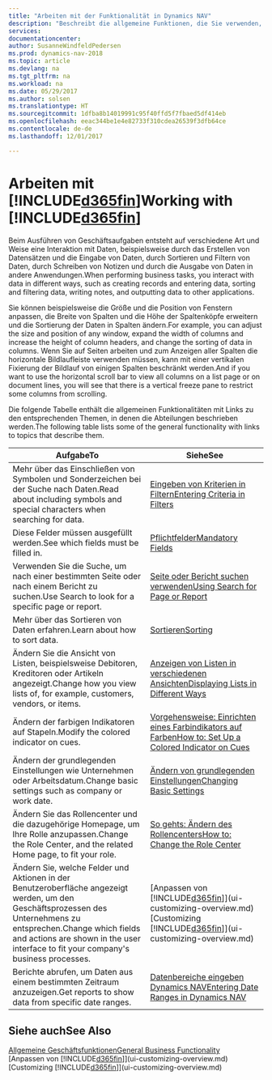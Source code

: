 ```yaml
---
title: "Arbeiten mit der Funktionalität in Dynamics NAV"
description: "Beschreibt die allgemeine Funktionen, die Sie verwenden, um die Daten in Dynamics NAV für Aktivitäten zu nutzen, wie Eingabe von Werten, Sortieren von Daten und Ändern von Ansichten auszuführen."
services: 
documentationcenter: 
author: SusanneWindfeldPedersen
ms.prod: dynamics-nav-2018
ms.topic: article
ms.devlang: na
ms.tgt_pltfrm: na
ms.workload: na
ms.date: 05/29/2017
ms.author: solsen
ms.translationtype: HT
ms.sourcegitcommit: 1dfba8b14019991c95f40ffd5f7fbaed5df414eb
ms.openlocfilehash: eeac344be1e4e82733f310cdea26539f3dfb64ce
ms.contentlocale: de-de
ms.lasthandoff: 12/01/2017

---
```

# <a name="working-with-included365finincludesd365finlongmdmd"></a><span data-ttu-id="f6a6a-103">Arbeiten mit [!INCLUDE[d365fin](includes/d365fin_long_md.md)]</span><span class="sxs-lookup"><span data-stu-id="f6a6a-103">Working with [!INCLUDE[d365fin](includes/d365fin_long_md.md)]</span></span>
<span data-ttu-id="f6a6a-104">Beim Ausführen von Geschäftsaufgaben entsteht auf verschiedene Art und Weise eine Interaktion mit Daten, beispielsweise durch das Erstellen von Datensätzen und die Eingabe von Daten, durch Sortieren und Filtern von Daten, durch Schreiben von Notizen und durch die Ausgabe von Daten in andere Anwendungen.</span><span class="sxs-lookup"><span data-stu-id="f6a6a-104">When performing business tasks, you interact with data in different ways, such as creating records and entering data, sorting and filtering data, writing notes, and outputting data to other applications.</span></span>

<span data-ttu-id="f6a6a-105">Sie können beispielsweise die Größe und die Position von Fenstern anpassen, die Breite von Spalten und die Höhe der Spaltenköpfe erweitern und die Sortierung der Daten in Spalten ändern.</span><span class="sxs-lookup"><span data-stu-id="f6a6a-105">For example, you can adjust the size and position of any window, expand the width of columns and increase the height of column headers, and change the sorting of data in columns.</span></span> <span data-ttu-id="f6a6a-106">Wenn Sie auf Seiten arbeiten und zum Anzeigen aller Spalten die horizontale Bildlaufleiste verwenden müssen, kann mit einer vertikalen Fixierung der Bildlauf von einigen Spalten beschränkt werden.</span><span class="sxs-lookup"><span data-stu-id="f6a6a-106">And if you want to use the horizontal scroll bar to view all columns on a list page or on document lines, you will see that there is a vertical freeze pane to restrict some columns from scrolling.</span></span>

<span data-ttu-id="f6a6a-107">Die folgende Tabelle enthält die allgemeinen Funktionalitäten mit Links zu den entsprechenden Themen, in denen die Abteilungen beschrieben werden.</span><span class="sxs-lookup"><span data-stu-id="f6a6a-107">The following table lists some of the general functionality with links to topics that describe them.</span></span>

| <span data-ttu-id="f6a6a-108">Aufgabe</span><span class="sxs-lookup"><span data-stu-id="f6a6a-108">To</span></span> | <span data-ttu-id="f6a6a-109">Siehe</span><span class="sxs-lookup"><span data-stu-id="f6a6a-109">See</span></span> |
| --- | --- |
| <span data-ttu-id="f6a6a-110">Mehr über das Einschließen von Symbolen und Sonderzeichen bei der Suche nach Daten.</span><span class="sxs-lookup"><span data-stu-id="f6a6a-110">Read about including symbols and special characters when searching for data.</span></span> |[<span data-ttu-id="f6a6a-111">Eingeben von Kriterien in Filtern</span><span class="sxs-lookup"><span data-stu-id="f6a6a-111">Entering Criteria in Filters</span></span>](ui-enter-criteria-filters.md) |
| <span data-ttu-id="f6a6a-112">Diese Felder müssen ausgefüllt werden.</span><span class="sxs-lookup"><span data-stu-id="f6a6a-112">See which fields must be filled in.</span></span> |[<span data-ttu-id="f6a6a-113">Pflichtfelder</span><span class="sxs-lookup"><span data-stu-id="f6a6a-113">Mandatory Fields</span></span>](ui-mandatory-fields.md) |
| <span data-ttu-id="f6a6a-114">Verwenden Sie die Suche, um nach einer bestimmten Seite oder nach einem Bericht zu suchen.</span><span class="sxs-lookup"><span data-stu-id="f6a6a-114">Use Search to look for a specific page or report.</span></span> |[<span data-ttu-id="f6a6a-115">Seite oder Bericht suchen verwenden</span><span class="sxs-lookup"><span data-stu-id="f6a6a-115">Using Search for Page or Report</span></span>](ui-search.md) |
| <span data-ttu-id="f6a6a-116">Mehr über das Sortieren von Daten erfahren.</span><span class="sxs-lookup"><span data-stu-id="f6a6a-116">Learn about how to sort data.</span></span> |[<span data-ttu-id="f6a6a-117">Sortieren</span><span class="sxs-lookup"><span data-stu-id="f6a6a-117">Sorting</span></span>](ui-sorting.md) |
| <span data-ttu-id="f6a6a-118">Ändern Sie die Ansicht von Listen, beispielsweise Debitoren, Kreditoren oder Artikeln angezeigt.</span><span class="sxs-lookup"><span data-stu-id="f6a6a-118">Change how you view lists of, for example, customers, vendors, or items.</span></span> |[<span data-ttu-id="f6a6a-119">Anzeigen von Listen in verschiedenen Ansichten</span><span class="sxs-lookup"><span data-stu-id="f6a6a-119">Displaying Lists in Different Ways</span></span>](across-display-lists-different-views.md) |
| <span data-ttu-id="f6a6a-120">Ändern der farbigen Indikatoren auf Stapeln.</span><span class="sxs-lookup"><span data-stu-id="f6a6a-120">Modify the colored indicator on cues.</span></span> |[<span data-ttu-id="f6a6a-121">Vorgehensweise: Einrichten eines Farbindikators auf Farben</span><span class="sxs-lookup"><span data-stu-id="f6a6a-121">How to: Set Up a Colored Indicator on Cues</span></span>](ui-how-setup-colored-indicator-cues.md) |
| <span data-ttu-id="f6a6a-122">Ändern der grundlegenden Einstellungen wie Unternehmen oder Arbeitsdatum.</span><span class="sxs-lookup"><span data-stu-id="f6a6a-122">Change basic settings such as company or work date.</span></span> |[<span data-ttu-id="f6a6a-123">Ändern von grundlegenden Einstellungen</span><span class="sxs-lookup"><span data-stu-id="f6a6a-123">Changing Basic Settings</span></span>](ui-change-basic-settings.md) |
| <span data-ttu-id="f6a6a-124">Ändern Sie das Rollencenter und die dazugehörige Homepage, um Ihre Rolle anzupassen.</span><span class="sxs-lookup"><span data-stu-id="f6a6a-124">Change the Role Center, and the related Home page, to fit your role.</span></span> |[<span data-ttu-id="f6a6a-125">So gehts: Ändern des Rollencenters</span><span class="sxs-lookup"><span data-stu-id="f6a6a-125">How to: Change the Role Center</span></span>](change-role.md) |
| <span data-ttu-id="f6a6a-126">Ändern Sie, welche Felder und Aktionen in der Benutzeroberfläche angezeigt werden, um den Geschäftsprozessen des Unternehmens zu entsprechen.</span><span class="sxs-lookup"><span data-stu-id="f6a6a-126">Change which fields and actions are shown in the user interface to fit your company's business processes.</span></span> |<span data-ttu-id="f6a6a-127">[Anpassen von [!INCLUDE[d365fin](includes/d365fin_md.md)]](ui-customizing-overview.md)</span><span class="sxs-lookup"><span data-stu-id="f6a6a-127">[Customizing [!INCLUDE[d365fin](includes/d365fin_md.md)]](ui-customizing-overview.md)</span></span> |
| <span data-ttu-id="f6a6a-128">Berichte abrufen, um Daten aus einem bestimmten Zeitraum anzuzeigen.</span><span class="sxs-lookup"><span data-stu-id="f6a6a-128">Get reports to show data from specific date ranges.</span></span> |[<span data-ttu-id="f6a6a-129">Datenbereiche eingeben Dynamics NAV</span><span class="sxs-lookup"><span data-stu-id="f6a6a-129">Entering Date Ranges in Dynamics NAV</span></span>](ui-enter-date-ranges.md) |

## <a name="see-also"></a><span data-ttu-id="f6a6a-130">Siehe auch</span><span class="sxs-lookup"><span data-stu-id="f6a6a-130">See Also</span></span>
[<span data-ttu-id="f6a6a-131">Allgemeine Geschäftsfunktionen</span><span class="sxs-lookup"><span data-stu-id="f6a6a-131">General Business Functionality</span></span>](ui-across-business-areas.md)  
<span data-ttu-id="f6a6a-132">[Anpassen von [!INCLUDE[d365fin](includes/d365fin_md.md)]](ui-customizing-overview.md)</span><span class="sxs-lookup"><span data-stu-id="f6a6a-132">[Customizing [!INCLUDE[d365fin](includes/d365fin_md.md)]](ui-customizing-overview.md)</span></span>  

## 


